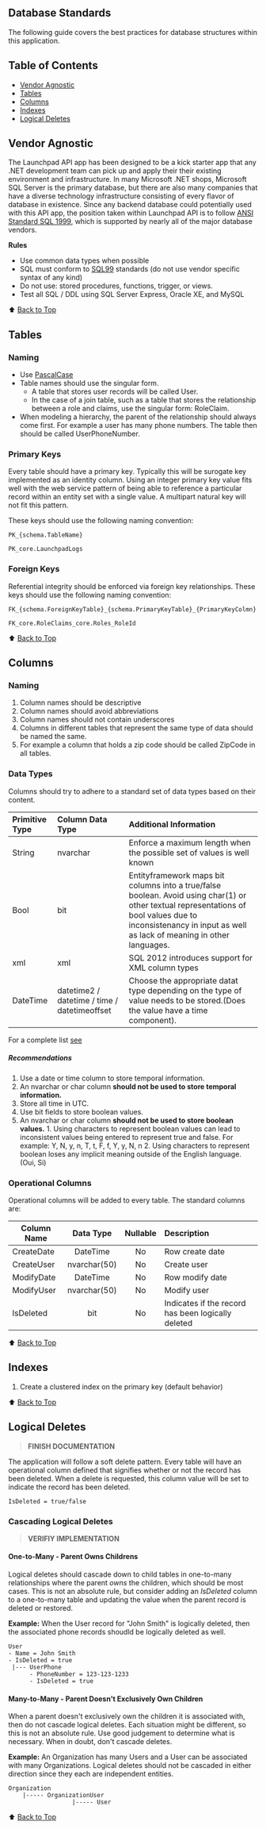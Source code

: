 ## Database Standards
The following guide covers the best practices for database structures within this application. 

## Table of Contents
* [Vendor Agnostic](#vendor-agnostic)
* [Tables](#tables)
* [Columns](#columns)
* [Indexes](#indexes)
* [Logical Deletes](#logical-deletes)

## Vendor Agnostic
The Launchpad API app has been designed to be a kick starter app that any .NET development team can pick up and apply their their existing environment and infrastructure. In many Microsoft .NET shops, Microsoft SQL Server is the primary database, but there are also many companies that have a diverse technology infrastructure consisting of every flavor of database in existence. Since any backend database could potentially used with this API app, the position taken within Launchpad API is to follow [ANSI Standard SQL 1999](https://en.wikipedia.org/wiki/SQL:1999), which is supported by nearly all of the major database vendors.  

__Rules__
* Use common data types when possible
* SQL must conform to [SQL99](https://en.wikipedia.org/wiki/SQL:1999) standards (do not use vendor specific syntax of any kind)
* Do not use: stored procedures, functions, trigger, or views. 
* Test all SQL / DDL using SQL Server Express, Oracle XE, and MySQL

:arrow_up: [Back to Top](#table-of-contents)

## Tables

### Naming
* Use [PascalCase](https://en.wikipedia.org/wiki/PascalCase)
* Table names should use the singular form. 
  - A table that stores user records will be called User. 
  - In the case of a join table, such as a table that stores the relationship between a role and claims, use the singular form: RoleClaim.
* When modeling a hierarchy, the parent of the relationship should always come first. For example a user has many phone numbers. The table then should be called UserPhoneNumber.
 
### Primary Keys
Every table should have a primary key. Typically this will be surogate key implemented as an identity column. Using an integer primary key value fits well with the web service pattern of being able to reference a particular record within an entity set with a single value. A multipart natural key will not fit this pattern.

These keys should use the following naming convention:

```
PK_{schema.TableName}

PK_core.LaunchpadLogs

```

### Foreign Keys
Referential integrity should be enforced via foreign key relationships. These keys should use the following naming convention:

```
FK_{schema.ForeignKeyTable}_{schema.PrimaryKeyTable}_{PrimaryKeyColmn}

FK_core.RoleClaims_core.Roles_RoleId

```

:arrow_up: [Back to Top](#table-of-contents)

## Columns 

### Naming
1. Column names should be descriptive
2. Column names should avoid abbreviations
3. Column names should not contain underscores
4. Columns in different tables that represent the same type of data should be named the same.
1. For example a column that holds a zip code should be called ZipCode in all tables. 

### Data Types
Columns should try to adhere to a standard set of data types based on their content.

|Primitive Type | Column Data Type | Additional Information
|:----|:----|:----|
|String | nvarchar | Enforce a maximum length when the possible set of values is well known|
| Bool | bit | Entityframework maps bit columns into a true/false boolean. Avoid using char(1) or other textual representations of bool values due to inconsistenancy in input as well as lack of meaning in other languages.|
| xml | xml | SQL 2012 introduces support for XML column types|
| DateTime | datetime2 / datetime / time / datetimeoffset | Choose the appropriate datat type depending on the type of value needs to be stored.(Does the value have a time component).   

For a complete list [see](https://msdn.microsoft.com/en-us/library/cc716729(v=vs.110).aspx)

##### Recommendations

1. Use a date or time column to store temporal information. 
  1. An nvarchar or char column **should not be used to store temporal information.** 
2. Store all time in UTC. 
3. Use bit fields to store boolean values. 
  1. An nvarchar or char column **should not be used to store boolean values.** 
    1. Using characters to represent boolean values can lead to inconsistent values being entered to represent true and false. For example: Y, N, y, n, T, t, F, f, Y, y, N, n
    2. Using characters to represent boolean loses any implicit meaning outside of the English language. (Oui, Si)
   

### Operational Columns
Operational columns will be added to every table. The standard columns are:

| Column Name | Data Type | Nullable | Description
| ------------- |:-------------:| :-----:| :-----|
| CreateDate | DateTime | No | Row create date|
| CreateUser | nvarchar(50) | No | Create user |
| ModifyDate | DateTime | No | Row modify date | 
| ModifyUser | nvarchar(50) | No | Modify user |
| IsDeleted  | bit | No | Indicates if the record has been logically deleted|

:arrow_up: [Back to Top](#table-of-contents)

## Indexes
1. Create a clustered index on the primary key  (default behavior) 

:arrow_up: [Back to Top](#table-of-contents)

## Logical Deletes
> __FINISH DOCUMENTATION__

The application will follow a soft delete pattern. Every table will have an operational column defined that signifies whether or not the record has been deleted. When a delete is requested, this column value will be set to indicate the record has been deleted.

```
IsDeleted = true/false
```

### Cascading Logical Deletes
> __VERIFIY IMPLEMENTATION__

#### One-to-Many - Parent Owns Childrens
Logical deletes should cascade down to child tables in one-to-many relationships where the parent _owns_ the children, which should be most cases. This is not an absolute rule, but consider adding an _IsDeleted_ column to a one-to-many table and updating the value when the parent record is deleted or restored. 

__Example:__ When the User record for "John Smith" is logically deleted, then the associated phone records shoudld be logically deleted as well. 
```
User
- Name = John Smith
- IsDeleted = true
 |--- UserPhone
      - PhoneNumber = 123-123-1233
      - IsDeleted = true
```

#### Many-to-Many - Parent Doesn't Exclusively Own Children
When a parent doesn't exclusively own the children it is associated with, then do not cascade logical deletes. Each situation might be different, so this is not an absolute rule. Use good judgement to determine what is necessary. When in doubt, don't cascade deletes.

__Example:__ An Organization has many Users and a User can be associated with many Organizations. Logical deletes should not be cascaded in either direction since they each are independent entities. 
```
Organization 
    |----- OrganizationUser
                  |----- User
```

:arrow_up: [Back to Top](#table-of-contents)

